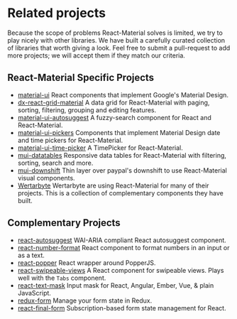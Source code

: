 # Related projects

Because the scope of problems React-Material solves is limited, we try to play nicely with
other libraries.
We have built a carefully curated collection of libraries that worth giving a look.
Feel free to submit a pull-request to add more projects; we will accept them if they match our criteria.

## React-Material Specific Projects
- [material-ui](https://material-ui.com/) React components that implement Google's Material Design.
- [dx-react-grid-material](https://devexpress.github.io/devextreme-reactive/react/grid/) A data grid for React-Material with paging, sorting, filtering, grouping and editing features.
- [material-ui-autosuggest](https://github.com/plan-three/material-ui-autosuggest) A fuzzy-search component for React and React-Material.
- [material-ui-pickers](https://github.com/dmtrKovalenko/material-ui-pickers) Components that implement Material Design date and time pickers for React-Material.
- [material-ui-time-picker](https://github.com/TeamWertarbyte/material-ui-time-picker) A TimePicker for React-Material.
- [mui-datatables](https://github.com/gregnb/mui-datatables) Responsive data tables for React-Material with filtering, sorting, search and more.
- [mui-downshift](https://github.com/techniq/mui-downshift) Thin layer over paypal's downshift to use React-Material visual components.
- [Wertarbyte](https://next.mui.wertarbyte.com/) Wertarbyte are using React-Material for many of their projects. This is a collection of complementary components they have built.

## Complementary Projects

- [react-autosuggest](https://github.com/moroshko/react-autosuggest) WAI-ARIA compliant React autosuggest component.
- [react-number-format](https://github.com/s-yadav/react-number-format) React component to format numbers in an input or as a text.
- [react-popper](https://github.com/souporserious/react-popper) React wrapper around PopperJS.
- [react-swipeable-views](https://github.com/oliviertassinari/react-swipeable-views) A React component for swipeable views. Plays well with the `Tabs` component.
- [react-text-mask](https://github.com/text-mask/text-mask) Input mask for React, Angular, Ember, Vue, & plain JavaScript.
- [redux-form](http://redux-form.com/6.1.1/examples/material-ui/) Manage your form state in Redux.
- [react-final-form](https://github.com/final-form/react-final-form#material-ui-10) Subscription-based form state management for React.
